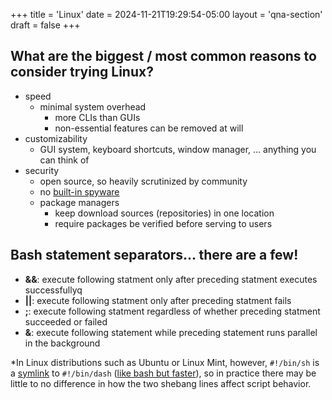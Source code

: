 +++
title = 'Linux'
date = 2024-11-21T19:29:54-05:00
layout = 'qna-section'
draft = false
+++

## What are the biggest / most common reasons to consider trying Linux?

-   speed
    -   minimal system overhead
        -   more CLIs than GUIs
        -   non-essential features can be removed at will
-   customizability
    -   GUI system, keyboard shortcuts, window manager, ... anything you can think of
-   security
    -   open source, so heavily scrutinized by community
    -   no [built-in spyware](https://www.extremetech.com/computing/342941-windows-11-collects-an-awful-lot-of-telemetry-about-your-pc)
    -   package managers
        -   keep download sources (repositories) in one location
        -   require packages be verified before serving to users

## Bash statement separators... there are a few!

-   **&&**: execute following statment only after preceding statment executes successfullyq
-   **||**: execute following statment only after preceding statment fails
-   **;**: execute following statment regardless of whether preceding statment succeeded or failed
-   **&**: execute following statement while preceding statement runs parallel in the background

\*In Linux distributions such as Ubuntu or Linux Mint, however, `#!/bin/sh` is a [symlink](https://www.hackterms.com/symlink) to `#!/bin/dash` ([like bash but faster](https://lwn.net/Articles/343924/#:~:text=The%20major,dash)), so in practice there may be little to no difference in how the two shebang lines affect script behavior.
